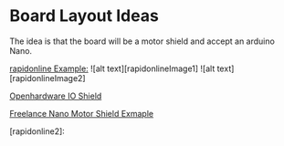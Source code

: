 # Board Layout Ideas  

The idea is that the board will be a motor shield and accept an arduino Nano.  


[rapidonline Example:](https://www.rapidonline.com/arduino-asx00004-mkr-485-rs485-protocol-shield-for-industrial-connections-73-4854)
![alt text][rapidonlineImage1]
![alt text][rapidonlineImage2]

[Openhardware IO Shield](https://www.openhardware.io/view/710/Arduino-Nano-NRF24L01-Shield#tabs-comments)

[Freelance Nano Motor Shield Exmaple](https://www.freelancer.com/u/vortexe9000/portfolio/Arduino-Nano-v30-shield-for-small-DC-motors-3527320)


[rapidonline1]:/board/datasheets/tb6612%20typical%20application%20diagram.PNG "TB6612 Typical Application Diagram"
[rapidonline2]: